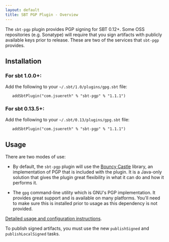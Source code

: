 ```yaml
---
layout: default
title: SBT PGP Plugin - Overview
---
```


The `sbt-pgp` plugin provides PGP signing for SBT 0.12+.  Some OSS repositories (e.g. Sonatype) will require that you sign artifacts with publicly available keys prior to release.  These are two of the services that `sbt-pgp` provides.

## Installation ##

### For sbt 1.0.0+:

Add the following to your `~/.sbt/1.0/plugins/gpg.sbt` file:

```
   addSbtPlugin("com.jsuereth" % "sbt-pgp" % "1.1.1")
```

### For sbt 0.13.5+:


Add the following to your `~/.sbt/0.13/plugins/gpg.sbt` file:

```
   addSbtPlugin("com.jsuereth" % "sbt-pgp" % "1.1.1")
```

## Usage

There are two modes of use:

* By default, the `sbt-pgp` plugin will use the [Bouncy Castle](http://www.bouncycastle.org/) library, an implementation of PGP that is included with the plugin.  It is a Java-only solution that gives the plugin great flexibility in what it can do and how it performs it.

* The `gpg` command-line utility which is GNU's PGP implementation.  It provides great support and is available on many platforms.  You'll need to make sure this is installed prior to usage as this dependency is not provided.

[Detailed usage and configuration instructions](usage.html).

To publish signed artifacts, you must use the new `publishSigned` and `publishLocalSigned` tasks.

